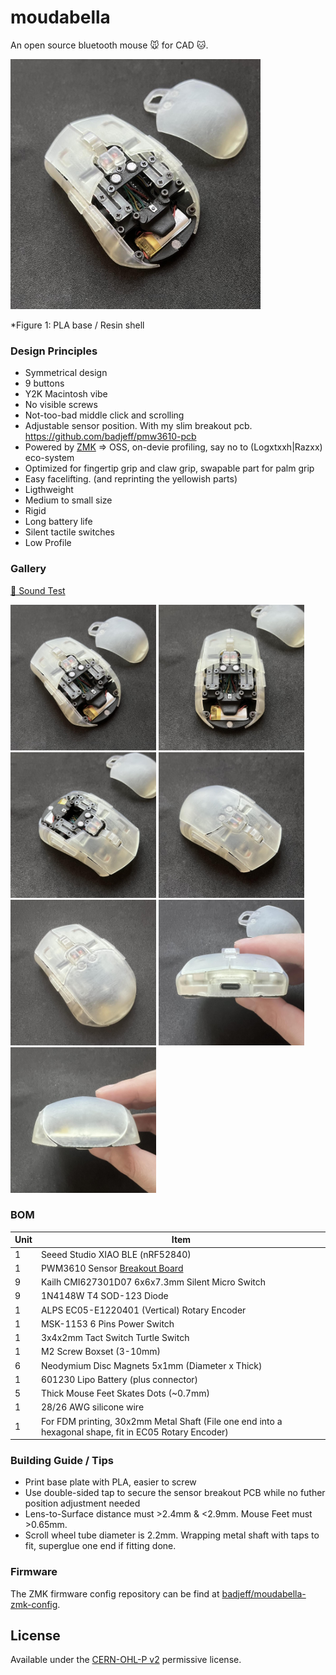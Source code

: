 # moudabella

An open source bluetooth mouse 🐭 for CAD 🐱.

<img src="./imgs/c2.jpeg" width="400">

*Figure 1: PLA base / Resin shell

### Design Principles
- Symmetrical design
- 9 buttons
- Y2K Macintosh vibe
- No visible screws
- Not-too-bad middle click and scrolling
- Adjustable sensor position. With my slim breakout pcb. https://github.com/badjeff/pmw3610-pcb
- Powered by [ZMK](https://github.com/zmkfirmware/zmk) => OSS, on-devie profiling, say no to (Logxtxxh|Razxx) eco-system
- Optimized for fingertip grip and claw grip, swapable part for palm grip
- Easy facelifting. (and reprinting the yellowish parts)
- Ligthweight
- Medium to small size
- Rigid
- Long battery life
- Silent tactile switches
- Low Profile

### Gallery

[🎥 Sound Test](https://imgur.com/a/Uihee3r)

<p float="left">
<img src="./imgs/c2.jpeg" width="233">
<img src="./imgs/c4.jpeg" width="233">
<img src="./imgs/c5.jpeg" width="233">
<img src="./imgs/c6.jpeg" width="233">
<img src="./imgs/c1.jpeg" width="233">
<img src="./imgs/c3.jpeg" width="233">
<img src="./imgs/c7.jpeg" width="233">
</p>

### BOM
|Unit|Item|
|-|-|
|1|Seeed Studio XIAO BLE (nRF52840)|
|1|PWM3610 Sensor [Breakout Board](https://github.com/badjeff/pmw3610-pcb)|
|9|Kailh CMI627301D07 6x6x7.3mm Silent Micro Switch|
|9|1N4148W T4 SOD-123 Diode|
|1|ALPS EC05-E1220401 (Vertical) Rotary Encoder|
|1|MSK-1153 6 Pins Power Switch|
|1|3x4x2mm Tact Switch Turtle Switch|
|1|M2 Screw Boxset (3-10mm)|
|6|Neodymium Disc Magnets 5x1mm (Diameter x Thick)|
|1|601230 Lipo Battery (plus connector)|
|5|Thick Mouse Feet Skates Dots (~0.7mm)|
|1|28/26 AWG silicone wire|
|1|For FDM printing, 30x2mm Metal Shaft (File one end into a hexagonal shape, fit in EC05 Rotary Encoder)|


### Building Guide / Tips

- Print base plate with PLA, easier to screw
- Use double-sided tap to secure the sensor breakout PCB while no futher position adjustment needed
- Lens-to-Surface distance must >2.4mm & <2.9mm. Mouse Feet must >0.65mm.
- Scroll wheel tube diameter is 2.2mm. Wrapping metal shaft with taps to fit, superglue one end if fitting done.


### Firmware

The ZMK firmware config repository can be find at [badjeff/moudabella-zmk-config](https://github.com/badjeff/moudabella-zmk-config).


## License

Available under the [CERN-OHL-P v2](/LICENSE) permissive license.
